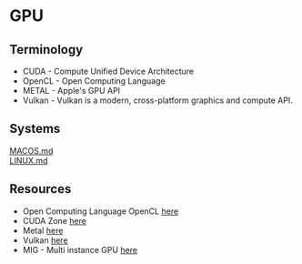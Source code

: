 # GPU

## Terminology

- CUDA - Compute Unified Device Architecture
- OpenCL - Open Computing Language
- METAL - Apple's GPU API
- Vulkan - Vulkan is a modern, cross-platform graphics and compute API.

## Systems

[MACOS.md](./MACOS.md)  
[LINUX.md](./LINUX.md)  

## Resources

* Open Computing Language OpenCL [here](https://developer.nvidia.com/opencl)
* CUDA Zone [here](https://developer.nvidia.com/cuda-zone)
* Metal [here](https://developer.apple.com/metal/)
* Vulkan [here](https://www.vulkan.org/)
* MIG - Multi instance GPU [here](https://www.scaleway.com/en/docs/compute/gpu/how-to/use-nvidia-mig-technology/)  